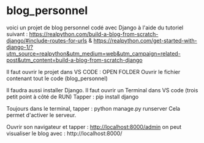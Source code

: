 # blog_personnel
voici un projet de blog personnel codé avec Django à l'aide du tutoriel suivant :
https://realpython.com/build-a-blog-from-scratch-django/#include-routes-for-urls
&
https://realpython.com/get-started-with-django-1/?utm_source=realpython&utm_medium=web&utm_campaign=related-post&utm_content=build-a-blog-from-scratch-django

Il faut ouvrir le projet dans VS CODE : OPEN FOLDER
Ouvrir le fichier contenant tout le code (blog_personnel)

Il faudra aussi installer Django. Il faut ouvrir un Terminal dans VS code (trois petit point à côté de RUN)
Tapper : pip install django

Toujours dans le terminal, tapper : python manage.py runserver 
Cela permet d'activer le serveur.

Ouvrir son navigateur et tapper : [http://localhost:8000/admin](http://localhost:8000/admin/)
on peut visualiser le blog avec : http://localhost:8000/
